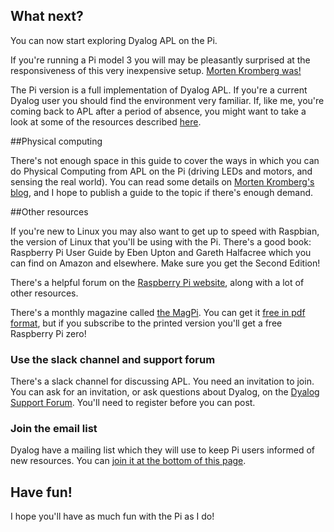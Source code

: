

## What next?

You can now start exploring Dyalog APL on the Pi.

If you're running a Pi model 3 you will may be pleasantly surprised at the responsiveness of this very
inexpensive setup. [Morten Kromberg was!](http://www.dyalog.com/blog/2017/01/morse-code-revisited-using-the-bbc-microbit/)

The Pi version is a full implementation of Dyalog APL.
If you're a current Dyalog user you should find the environment very familiar.
If, like me, you're coming back to APL after a period of absence, you might want to take a look at some of the
resources described [here](http://www.dyalog.com/dyalog/raspberry-pi.htm).

##Physical computing

There's not enough space in this guide to cover the ways in which you can do Physical Computing from APL on the Pi
(driving LEDs and motors, and sensing the real world). You can read some details on
[Morten Kromberg's blog](http://www.dyalog.com/blog/),
and I hope to publish a guide to the topic if there's enough demand.

##Other resources

If you're new to Linux you may also want to get up to speed with Raspbian, the version of Linux that you'll be
using with the Pi. There's a good book: Raspberry Pi User Guide by Eben Upton and Gareth Halfacree which you can find
on Amazon and elsewhere. Make sure you get the Second Edition!
 
There's a helpful forum on the [Raspberry Pi website](https://www.raspberrypi.org/), along with a lot of other
resources.
 
There's a monthly magazine called [the MagPi](https://www.raspberrypi.org/magpi/).
You can get it [free in pdf format](https://www.raspberrypi.org/magpi/issues/), but if you subscribe to the printed
version you'll get a free Raspberry Pi zero!

### Use the slack channel and support forum

There's a slack channel for discussing APL. You need an invitation to join. You can ask for an invitation, or
ask questions about Dyalog, on the [Dyalog Support Forum](http://www.dyalog.com/forum/).
You'll need to register before you can post.

### Join the email list

Dyalog have a mailing list which they will use to keep Pi users informed of new resources.
You can [join it at the bottom of this page](http://www.dyalog.com/dyalog/raspberry-pi.htm).

## Have fun!

I hope you'll have as much fun with the Pi as I do!

